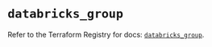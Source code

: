 # `databricks_group`

Refer to the Terraform Registry for docs: [`databricks_group`](https://registry.terraform.io/providers/databricks/databricks/1.96.0/docs/resources/group).
